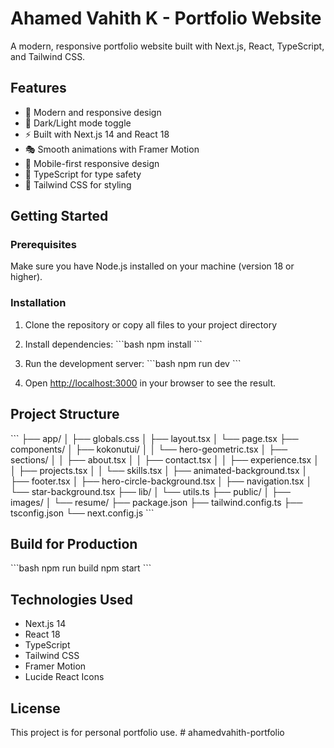 # Ahamed Vahith K - Portfolio Website

A modern, responsive portfolio website built with Next.js, React, TypeScript, and Tailwind CSS.

## Features

- 🎨 Modern and responsive design
- 🌙 Dark/Light mode toggle
- ⚡ Built with Next.js 14 and React 18
- 🎭 Smooth animations with Framer Motion
- 📱 Mobile-first responsive design
- 🎯 TypeScript for type safety
- 🎨 Tailwind CSS for styling

## Getting Started

### Prerequisites

Make sure you have Node.js installed on your machine (version 18 or higher).

### Installation

1. Clone the repository or copy all files to your project directory

2. Install dependencies:
\`\`\`bash
npm install
\`\`\`

3. Run the development server:
\`\`\`bash
npm run dev
\`\`\`

4. Open [http://localhost:3000](http://localhost:3000) in your browser to see the result.

## Project Structure

\`\`\`
├── app/
│   ├── globals.css
│   ├── layout.tsx
│   └── page.tsx
├── components/
│   ├── kokonutui/
│   │   └── hero-geometric.tsx
│   ├── sections/
│   │   ├── about.tsx
│   │   ├── contact.tsx
│   │   ├── experience.tsx
│   │   ├── projects.tsx
│   │   └── skills.tsx
│   ├── animated-background.tsx
│   ├── footer.tsx
│   ├── hero-circle-background.tsx
│   ├── navigation.tsx
│   └── star-background.tsx
├── lib/
│   └── utils.ts
├── public/
│   ├── images/
│   └── resume/
├── package.json
├── tailwind.config.ts
├── tsconfig.json
└── next.config.js
\`\`\`

## Build for Production

\`\`\`bash
npm run build
npm start
\`\`\`

## Technologies Used

- Next.js 14
- React 18
- TypeScript
- Tailwind CSS
- Framer Motion
- Lucide React Icons

## License

This project is for personal portfolio use.
#   a h a m e d v a h i t h - p o r t f o l i o  
 